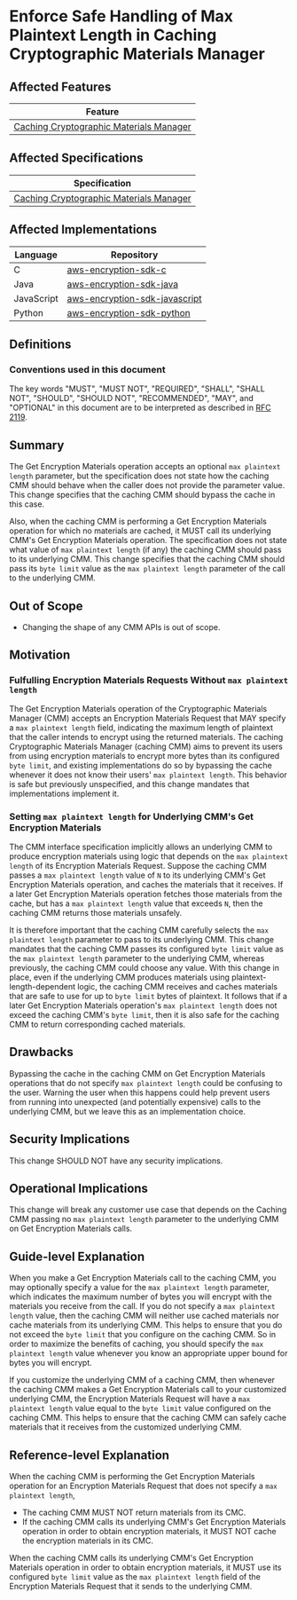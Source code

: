 [//]: # "Copyright Amazon.com Inc. or its affiliates. All Rights Reserved."
[//]: # "SPDX-License-Identifier: CC-BY-SA-4.0"

# Enforce Safe Handling of Max Plaintext Length in Caching Cryptographic Materials Manager

## Affected Features

| Feature                                                                   |
| ------------------------------------------------------------------------- |
| [Caching Cryptographic Materials Manager](../../framework/caching-cmm.md) |

## Affected Specifications

| Specification                                                             |
| ------------------------------------------------------------------------- |
| [Caching Cryptographic Materials Manager](../../framework/caching-cmm.md) |

## Affected Implementations

| Language   | Repository                                                                            |
| ---------- | ------------------------------------------------------------------------------------- |
| C          | [aws-encryption-sdk-c](https://github.com/aws/aws-encryption-sdk-c)                   |
| Java       | [aws-encryption-sdk-java](https://github.com/aws/aws-encryption-sdk-java)             |
| JavaScript | [aws-encryption-sdk-javascript](https://github.com/aws/aws-encryption-sdk-javascript) |
| Python     | [aws-encryption-sdk-python](https://github.com/aws/aws-encryption-sdk-python)         |

## Definitions

### Conventions used in this document

The key words
"MUST", "MUST NOT", "REQUIRED", "SHALL", "SHALL NOT",
"SHOULD", "SHOULD NOT", "RECOMMENDED", "MAY", and "OPTIONAL"
in this document are to be interpreted as described in
[RFC 2119](https://tools.ietf.org/html/rfc2119).

## Summary

The Get Encryption Materials operation accepts an optional `max plaintext length` parameter,
but the specification does not state how the caching CMM should behave
when the caller does not provide the parameter value.
This change specifies that the caching CMM should bypass the cache in this case.

Also, when the caching CMM is performing a Get Encryption Materials operation
for which no materials are cached,
it MUST call its underlying CMM's Get Encryption Materials operation.
The specification does not state what value of `max plaintext length` (if any)
the caching CMM should pass to its underlying CMM.
This change specifies that the caching CMM should pass its `byte limit` value
as the `max plaintext length` parameter of the call to the underlying CMM.

## Out of Scope

- Changing the shape of any CMM APIs is out of scope.

## Motivation

### Fulfulling Encryption Materials Requests Without `max plaintext length`

The Get Encryption Materials operation of the Cryptographic Materials Manager (CMM)
accepts an Encryption Materials Request that MAY specify a `max plaintext length` field,
indicating the maximum length of plaintext
that the caller intends to encrypt using the returned materials.
The caching Cryptographic Materials Manager (caching CMM)
aims to prevent its users from using encryption materials
to encrypt more bytes than its configured `byte limit`,
and existing implementations do so by bypassing the cache
whenever it does not know their users' `max plaintext length`.
This behavior is safe but previously unspecified,
and this change mandates that implementations implement it.

### Setting `max plaintext length` for Underlying CMM's Get Encryption Materials

The CMM interface specification implicitly allows an underlying CMM
to produce encryption materials using logic
that depends on the `max plaintext length` of its Encryption Materials Request.
Suppose the caching CMM passes a `max plaintext length` value of `N`
to its underlying CMM's Get Encryption Materials operation,
and caches the materials that it receives.
If a later Get Encryption Materials operation fetches those materials from the cache,
but has a `max plaintext length` value that exceeds `N`,
then the caching CMM returns those materials unsafely.

It is therefore important that the caching CMM
carefully selects the `max plaintext length` parameter to pass to its underlying CMM.
This change mandates that the caching CMM passes its configured `byte limit` value
as the `max plaintext length` parameter to the underlying CMM,
whereas previously, the caching CMM could choose any value.
With this change in place,
even if the underlying CMM produces materials using plaintext-length-dependent logic,
the caching CMM receives and caches materials
that are safe to use for up to `byte limit` bytes of plaintext.
It follows that if a later Get Encryption Materials operation's `max plaintext length`
does not exceed the caching CMM's `byte limit`,
then it is also safe for the caching CMM to return corresponding cached materials.

## Drawbacks

Bypassing the cache in the caching CMM on Get Encryption Materials operations
that do not specify `max plaintext length`
could be confusing to the user.
Warning the user when this happens could help prevent users from running into
unexpected (and potentially expensive) calls to the underlying CMM,
but we leave this as an implementation choice.

## Security Implications

This change SHOULD NOT have any security implications.

## Operational Implications

This change will break any customer use case
that depends on the Caching CMM passing no `max plaintext length` parameter
to the underlying CMM on Get Encryption Materials calls.

## Guide-level Explanation

When you make a Get Encryption Materials call to the caching CMM,
you may optionally specify a value for the `max plaintext length` parameter,
which indicates the maximum number of bytes you will encrypt
with the materials you receive from the call.
If you do not specify a `max plaintext length` value,
then the caching CMM will neither use cached materials
nor cache materials from its underlying CMM.
This helps to ensure that you do not exceed the `byte limit`
that you configure on the caching CMM.
So in order to maximize the benefits of caching,
you should specify the `max plaintext length` value
whenever you know an appropriate upper bound for bytes you will encrypt.

If you customize the underlying CMM of a caching CMM,
then whenever the caching CMM makes a Get Encryption Materials call
to your customized underlying CMM,
the Encryption Materials Request will have a `max plaintext length` value
equal to the `byte limit` value configured on the caching CMM.
This helps to ensure that the caching CMM can safely cache materials
that it receives from the customized underlying CMM.

## Reference-level Explanation

When the caching CMM is performing the Get Encryption Materials operation
for an Encryption Materials Request that does not specify a `max plaintext length`,

- The caching CMM MUST NOT return materials from its CMC.
- If the caching CMM calls its underlying CMM's Get Encryption Materials operation
  in order to obtain encryption materials,
  it MUST NOT cache the encryption materials in its CMC.

When the caching CMM calls its underlying CMM's Get Encryption Materials operation
in order to obtain encryption materials,
it MUST use its configured `byte limit` value
as the `max plaintext length` field of the Encryption Materials Request
that it sends to the underlying CMM.

